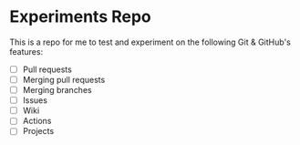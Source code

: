 # Experiments Repo
This is a repo for me to test and experiment on the following Git & GitHub's features:
- [ ] Pull requests
- [ ] Merging pull requests
- [ ] Merging branches
- [ ] Issues
- [ ] Wiki
- [ ] Actions
- [ ] Projects